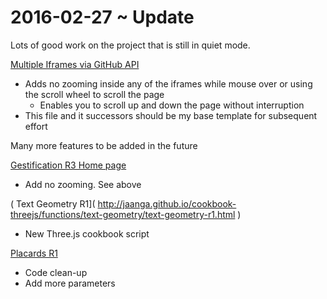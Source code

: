 2016-02-27 ~  Update
===

Lots of good work on the project that is still in quiet mode.

[Multiple Iframes via GitHub API ]( http://jaanga.github.io/cookbook-threejs/viewers/multiple-iframes/multiple-iframes-via-github-api/index.html )

* Adds no zooming inside any of the iframes while mouse over or using the scroll wheel to scroll the page
	* Enables you to scroll up and down the page without interruption
* This file and it successors should be my base template for subsequent effort

Many more features to be added in the future


[Gestification R3 Home page]( http://jaanga.github.io/gestification-r3/index.html )

* Add no zooming. See above

( Text Geometry R1]( http://jaanga.github.io/cookbook-threejs/functions/text-geometry/text-geometry-r1.html )

* New Three.js cookbook script 

[Placards R1 ]( http://jaanga.github.io/cookbook-threejs/functions/placards/placards-r1.html )

* Code clean-up
* Add more parameters